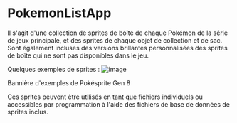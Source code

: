 # PokemonListApp
Il s'agit d'une collection de sprites de boîte de chaque Pokémon de la série de jeux principale, et des sprites de chaque objet de collection et de sac. Sont également incluses des versions brillantes personnalisées des sprites de boîte qui ne sont pas disponibles dans le jeu.

Quelques exemples de sprites :
![image](https://user-images.githubusercontent.com/66027300/231421665-8be15b8a-0ded-4eec-a871-0ecbf12077e8.png)

Bannière d'exemples de Pokésprite Gen 8

Ces sprites peuvent être utilisés en tant que fichiers individuels ou accessibles par programmation à l'aide des fichiers de base de données de sprites inclus.
